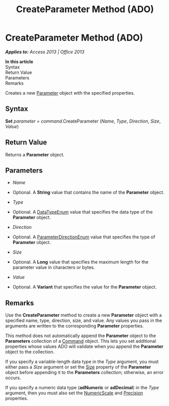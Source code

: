 ﻿---
title: CreateParameter Method (ADO)
TOCTitle: CreateParameter Method (ADO)
ms:assetid: cf080a0b-75d2-dcdf-2715-10af147358e9
ms:mtpsurl: https://msdn.microsoft.com/en-us/library/JJ250026(v=office.15)
ms:contentKeyID: 48547799
ms.date: 09/18/2015
mtps_version: v=office.15
f1_keywords:
- ado210.chm1231042
f1_categories:
- Office.Version=v15
---

# CreateParameter Method (ADO)


_**Applies to:** Access 2013 | Office 2013_

**In this article**  
Syntax  
Return Value  
Parameters  
Remarks  

Creates a new [Parameter](parameter-object-ado.md) object with the specified properties.

## Syntax

**Set** *parameter* = *command*.CreateParameter (*Name*, *Type*, *Direction*, *Size*, *Value*)

## Return Value

Returns a **Parameter** object.

## Parameters

  - *Name*

  - Optional. A **String** value that contains the name of the **Parameter** object.

  - *Type*

  - Optional. A [DataTypeEnum](datatypeenum.md) value that specifies the data type of the **Parameter** object.

  - *Direction*

  - Optional. A [ParameterDirectionEnum](parameterdirectionenum.md) value that specifies the type of **Parameter** object.

  - *Size*

  - Optional. A **Long** value that specifies the maximum length for the parameter value in characters or bytes.

  - *Value*

  - Optional. A **Variant** that specifies the value for the **Parameter** object.

## Remarks

Use the **CreateParameter** method to create a new **Parameter** object with a specified name, type, direction, size, and value. Any values you pass in the arguments are written to the corresponding **Parameter** properties.

This method does not automatically append the **Parameter** object to the **Parameters** collection of a [Command](command-object-ado.md) object. This lets you set additional properties whose values ADO will validate when you append the **Parameter** object to the collection.

If you specify a variable-length data type in the *Type* argument, you must either pass a *Size* argument or set the [Size](size-property-ado.md) property of the **Parameter** object before appending it to the **Parameters** collection; otherwise, an error occurs.

If you specify a numeric data type (**adNumeric** or **adDecimal**) in the *Type* argument, then you must also set the [NumericScale](numericscale-property-ado.md) and [Precision](precision-property-ado.md) properties.

